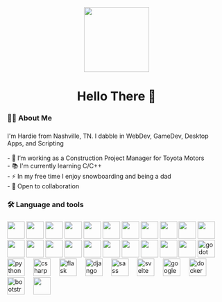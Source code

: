 <div align="center">
  <img height="150" src="https://img.freepik.com/free-vector/retro-80s-landscape-scene-game-style_1017-32947.jpg?size=626&ext=jpg&ga=GA1.1.87170709.1707782400&semt=sph"  />
</div>

###

<h1 align="center">Hello There 👋</h1>

###

<h3 align="left">👩‍💻  About Me</h3>

###

<p align="left">I'm Hardie from Nashville, TN. I dabble in WebDev, GameDev, Desktop Apps, and Scripting<br><br>- 🔭 I’m working as a Construction Project Manager for Toyota Motors<br>- 📚 I'm currently learning C/C++<br>- ⚡ In my free time I enjoy snowboarding and being a dad<br>- 🤝 Open to collaboration</p>

###

<h3 align="left">🛠 Language and tools</h3>

###

<div align="left">

  <img src="https://cdn.jsdelivr.net/gh/devicons/devicon@latest/icons/bootstrap/bootstrap-original-wordmark.svg" height="40"/>
          

  <img src="https://cdn.jsdelivr.net/gh/devicons/devicon@latest/icons/csharp/csharp-original.svg" height="40"/>

  <img src="https://cdn.jsdelivr.net/gh/devicons/devicon@latest/icons/jquery/jquery-original-wordmark.svg" height="40"/>
 
  <img src="https://cdn.jsdelivr.net/gh/devicons/devicon@latest/icons/sass/sass-original.svg" height="40"/>
   
  <img src="https://cdn.jsdelivr.net/gh/devicons/devicon@latest/icons/postgresql/postgresql-original-wordmark.svg" height="40"/>

  <img src="https://cdn.jsdelivr.net/gh/devicons/devicon@latest/icons/sqlite/sqlite-original-wordmark.svg" height="40"/>

  <img src="https://cdn.jsdelivr.net/gh/devicons/devicon@latest/icons/svelte/svelte-original.svg" height="40"/>
                                                        

  <img src="https://cdn.jsdelivr.net/gh/devicons/devicon@latest/icons/typescript/typescript-original.svg" height="40"/>
          
  <img src="https://cdn.jsdelivr.net/gh/devicons/devicon@latest/icons/threejs/threejs-original-wordmark.svg" height="40"/>
          
  <img src="https://cdn.jsdelivr.net/gh/devicons/devicon@latest/icons/python/python-original.svg" height="40"/>
          
  <img src="https://cdn.jsdelivr.net/gh/devicons/devicon@latest/icons/javascript/javascript-original.svg" height="40"/>
          
  <img src="https://cdn.jsdelivr.net/gh/devicons/devicon@latest/icons/html5/html5-original-wordmark.svg" height="40"/>
          
  <img src="https://cdn.jsdelivr.net/gh/devicons/devicon@latest/icons/godot/godot-original-wordmark.svg" height="40"/>
          
  <img src="https://cdn.jsdelivr.net/gh/devicons/devicon@latest/icons/flask/flask-original-wordmark.svg" height="40"/>
          
  <img src="https://cdn.jsdelivr.net/gh/devicons/devicon@latest/icons/c/c-original.svg" height="40"/>
   
  <img src="https://cdn.jsdelivr.net/gh/devicons/devicon@latest/icons/django/django-plain-wordmark.svg" height="40"/>
                 

  <img src="https://cdn.jsdelivr.net/gh/devicons/devicon@latest/icons/googlecloud/googlecloud-original.svg" height="40"/>
          
  <img src="https://cdn.jsdelivr.net/gh/devicons/devicon@latest/icons/blender/blender-original-wordmark.svg" height="40"/>
   
  <img src="https://cdn.jsdelivr.net/gh/devicons/devicon@latest/icons/cplusplus/cplusplus-original.svg" height="40"/>

  <img src="https://cdn.jsdelivr.net/gh/devicons/devicon@latest/icons/docker/docker-original-wordmark.svg" height="40"/>
                           

  <img src="https://cdn.jsdelivr.net/gh/devicons/devicon@latest/icons/css3/css3-original-wordmark.svg" height="40"/>
          


  <img src="https://cdn.jsdelivr.net/gh/devicons/devicon/icons/godot/godot-original.svg" height="40" alt="godot logo"  />
  <img width="12" />
  <img src="https://cdn.jsdelivr.net/gh/devicons/devicon/icons/python/python-original.svg" height="40" alt="python logo"  />
  <img width="12" />
  <img src="https://cdn.jsdelivr.net/gh/devicons/devicon/icons/csharp/csharp-original.svg" height="40" alt="csharp logo"  />
  <img width="12" />
  <img src="https://cdn.jsdelivr.net/gh/devicons/devicon/icons/flask/flask-original.svg" height="40" alt="flask logo"  />
  <img width="12" />
  <img src="https://cdn.jsdelivr.net/gh/devicons/devicon/icons/django/django-plain.svg" height="40" alt="django logo"  />
  <img width="12" />
  <img src="https://cdn.jsdelivr.net/gh/devicons/devicon/icons/sass/sass-original.svg" height="40" alt="sass logo"  />
  <img width="12" />
  <img src="https://cdn.jsdelivr.net/gh/devicons/devicon/icons/svelte/svelte-original.svg" height="40" alt="svelte logo"  />
  <img width="12" />
  <img src="https://cdn.jsdelivr.net/gh/devicons/devicon/icons/googlecloud/googlecloud-original.svg" height="40" alt="googlecloud logo"  />
  <img width="12" />
  <img src="https://cdn.jsdelivr.net/gh/devicons/devicon/icons/docker/docker-original.svg" height="40" alt="docker logo"  />
  <img width="12" />
  <img src="https://cdn.jsdelivr.net/gh/devicons/devicon/icons/bootstrap/bootstrap-original.svg" height="40" alt="bootstrap logo"  />
  <img width="12" />
  <img src="https://cdn.jsdelivr.net/gh/devicons/devicon@latest/icons/visualbasic/visualbasic-plain.svg" height="40" />
  <img width="12" />
          
</div>

###

<!--
- 🔭 I’m currently working on ...
- 🌱 I’m currently learning ...
- 👯 I’m looking to collaborate on ...
- 🤔 I’m looking for help with ...
- 💬 Ask me about ...
- 📫 How to reach me: ...
- 😄 Pronouns: ...
- ⚡ Fun fact: ...
-->
